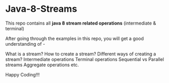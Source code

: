 # Java-8-Streams
This repo contains all **java 8 stream related operations** (intermediate &amp; terminal)

After going through the examples in this repo, you will get a 
good understanding of -

What is a stream?
How to create a stream?
Different ways of creating a stream?
Intermediate operations
Terminal operations
Sequential vs Parallel streams
Aggregate operations etc.

Happy Coding!!!


